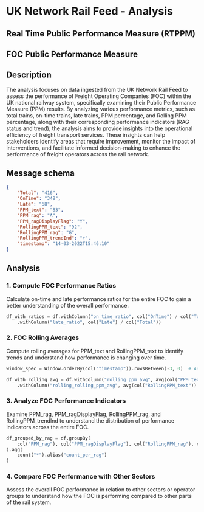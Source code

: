 # UK Network Rail Feed - Analysis 

## Real Time Public Performance Measure (RTPPM)

## FOC Public Performance Measure

## Description
The analysis focuses on data ingested from the UK Network Rail Feed to assess the performance of Freight Operating Companies (FOC) within the UK national railway system, specifically examining their Public Performance Measure (PPM) results. By analyzing various performance metrics, such as total trains, on-time trains, late trains, PPM percentage, and Rolling PPM percentage, along with their corresponding performance indicators (RAG status and trend), the analysis aims to provide insights into the operational efficiency of freight transport services. These insights can help stakeholders identify areas that require improvement, monitor the impact of interventions, and facilitate informed decision-making to enhance the performance of freight operators across the rail network.

## Message schema
```json
{
    "Total": "416",
    "OnTime": "348",
    "Late": "68",
    "PPM_text": "83",
    "PPM_rag": "A",
    "PPM_ragDisplayFlag": "Y",
    "RollingPPM_text": "92",
    "RollingPPM_rag": "G",
    "RollingPPM_trendInd": "+",
    "timestamp": "14-03-2022T15:46:10"
}
```

## Analysis

### 1. Compute FOC Performance Ratios
Calculate on-time and late performance ratios for the entire FOC to gain a better understanding of the overall performance.

```python
df_with_ratios = df.withColumn("on_time_ratio", col("OnTime") / col("Total")) \
    .withColumn("late_ratio", col("Late") / col("Total"))
```

### 2. FOC Rolling Averages
Compute rolling averages for PPM_text and RollingPPM_text to identify trends and understand how performance is changing over time.

```python
window_spec = Window.orderBy(col("timestamp")).rowsBetween(-3, 0)  # Adjust the window size as needed

df_with_rolling_avg = df.withColumn("rolling_ppm_avg", avg(col("PPM_text")).over(window_spec)) \
    .withColumn("rolling_rolling_ppm_avg", avg(col("RollingPPM_text")).over(window_spec))
```

### 3. Analyze FOC Performance Indicators
Examine PPM_rag, PPM_ragDisplayFlag, RollingPPM_rag, and RollingPPM_trendInd to understand the distribution of performance indicators across the entire FOC.

```python
df_grouped_by_rag = df.groupBy(
    col("PPM_rag"), col("PPM_ragDisplayFlag"), col("RollingPPM_rag"), col("RollingPPM_trendInd")
).agg(
    count("*").alias("count_per_rag")
)
```

### 4. Compare FOC Performance with Other Sectors
Assess the overall FOC performance in relation to other sectors or operator groups to understand how the FOC is performing compared to other parts of the rail system.


